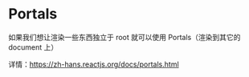 # Portals

如果我们想让渲染一些东西独立于 root 就可以使用 Portals（渲染到其它的 document 上）

详情：https://zh-hans.reactjs.org/docs/portals.html

